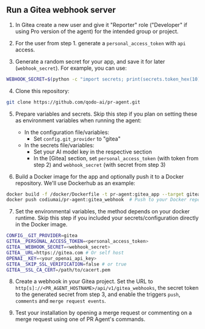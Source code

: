 ## Run a Gitea webhook server

1. In Gitea create a new user and give it "Reporter" role ("Developer" if using Pro version of the agent) for the intended group or project.

2. For the user from step 1. generate a `personal_access_token` with `api` access.

3. Generate a random secret for your app, and save it for later (`webhook_secret`). For example, you can use:

```bash
WEBHOOK_SECRET=$(python -c "import secrets; print(secrets.token_hex(10))")
```

4. Clone this repository:

```bash
git clone https://github.com/qodo-ai/pr-agent.git
```

5. Prepare variables and secrets. Skip this step if you plan on setting these as environment variables when running the agent:
    - In the configuration file/variables:
        - Set `config.git_provider` to "gitea"
    - In the secrets file/variables:
        - Set your AI model key in the respective section
        - In the [Gitea] section, set `personal_access_token` (with token from step 2) and `webhook_secret` (with secret from step 3)

6. Build a Docker image for the app and optionally push it to a Docker repository. We'll use Dockerhub as an example:

```bash
docker build -f /docker/Dockerfile -t pr-agent:gitea_app --target gitea_app .
docker push codiumai/pr-agent:gitea_webhook  # Push to your Docker repository
```

7. Set the environmental variables, the method depends on your docker runtime. Skip this step if you included your secrets/configuration directly in the Docker image.

```bash
CONFIG__GIT_PROVIDER=gitea
GITEA__PERSONAL_ACCESS_TOKEN=<personal_access_token>
GITEA__WEBHOOK_SECRET=<webhook_secret>
GITEA__URL=https://gitea.com # Or self host
OPENAI__KEY=<your_openai_api_key>
GITEA__SKIP_SSL_VERIFICATION=false # or true
GITEA__SSL_CA_CERT=/path/to/cacert.pem
```

8. Create a webhook in your Gitea project. Set the URL to `http[s]://<PR_AGENT_HOSTNAME>/api/v1/gitea_webhooks`, the secret token to the generated secret from step 3, and enable the triggers `push`, `comments` and `merge request events`.

9. Test your installation by opening a merge request or commenting on a merge request using one of PR Agent's commands.
